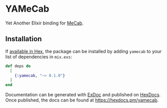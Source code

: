 # YAMeCab

Yet Another Elixir binding for [MeCab](https://taku910.github.io/mecab).

## Installation

If [available in Hex](https://hex.pm/docs/publish), the package can be installed
by adding `yamecab` to your list of dependencies in `mix.exs`:

```elixir
def deps do
  [
    {:yamecab, "~> 0.1.0"}
  ]
end
```

Documentation can be generated with [ExDoc](https://github.com/elixir-lang/ex_doc)
and published on [HexDocs](https://hexdocs.pm). Once published, the docs can
be found at <https://hexdocs.pm/yamecab>.

